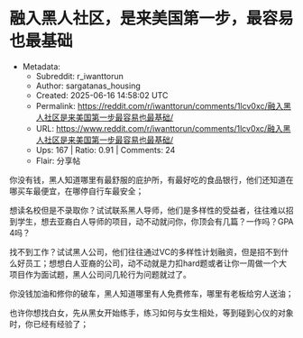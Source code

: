 # 融入黑人社区，是来美国第一步，最容易也最基础

- Metadata:
  - Subreddit: r_iwanttorun
  - Author: sargatanas_housing
  - Created: 2025-06-16 14:58:02 UTC
  - Permalink: https://reddit.com/r/iwanttorun/comments/1lcv0xc/融入黑人社区是来美国第一步最容易也最基础/
  - URL: https://www.reddit.com/r/iwanttorun/comments/1lcv0xc/融入黑人社区是来美国第一步最容易也最基础/
  - Ups: 167 | Ratio: 0.91 | Comments: 24
  - Flair: 分享帖


你没有钱，黑人知道哪里有最舒服的庇护所，有最好吃的食品银行，他们还知道在哪买车最便宜，在哪停自行车最安全；

想读名校但是不录取你？试试联系黑人导师，他们是多样性的受益者，往往难以招到学生，想去亚裔白人导师的项目，动不动就问你，你顶会有几篇？一作吗？GPA
4吗？

找不到工作？试试黑人公司，他们往往通过VC的多样性计划融资，但是招不到什么好员工；想想白人亚裔的公司，动不动就是力扣hard题或者让你一周做一个大项目作为面试题，黑人公司问几轮行为问题就过了。

你没钱加油和修你的破车，黑人知道哪里有人免费修车，哪里有老板给穷人送油；

也许你想找白女，先从黑女开始练手，练习如何与女生相处，等到碰到心仪的对象时，你已经有经验了；

